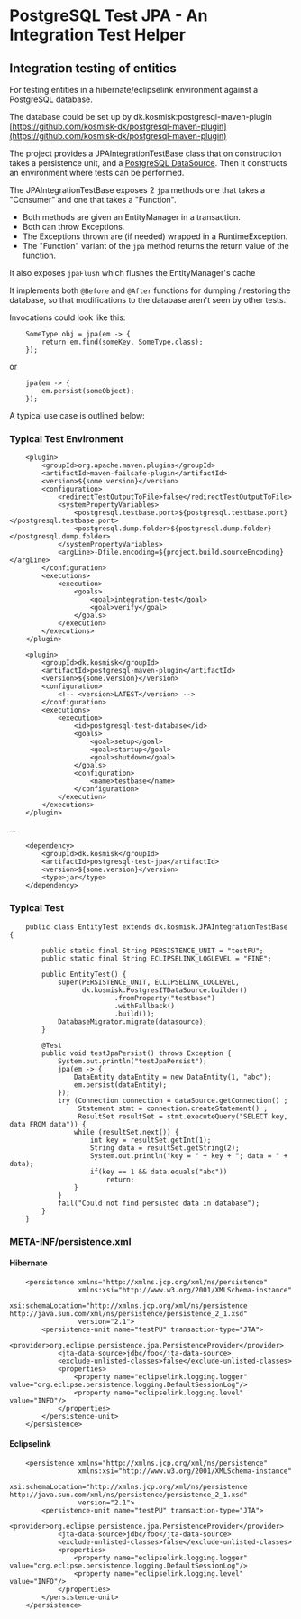# PostgreSQL Test JPA - An Integration Test Helper

## Integration testing of entities

For testing entities in a hibernate/eclipselink environment against a PostgreSQL
database.

The database could be set up by dk.kosmisk:postgresql-maven-plugin 
[https://github.com/kosmisk-dk/postgresql-maven-plugin](https://github.com/kosmisk-dk/postgresql-maven-plugin)



The project provides a JPAIntegrationTestBase class that on construction takes a
persistence unit, and a
[PostgreSQL DataSource](https://github.com/kosmisk-dk/postgresql-test-datasource).
Then it constructs an environment where tests can be performed.

The JPAIntegrationTestBase exposes 2 `jpa` methods one that takes a "Consumer"
and one that takes a "Function".

* Both methods are given an EntityManager in a transaction.
* Both can throw Exceptions.
* The Exceptions thrown are (if needed) wrapped in a RuntimeException.
* The "Function" variant of the `jpa` method returns the return value of the function.

It also exposes `jpaFlush` which flushes the EntityManager's cache

It implements both `@Before` and `@After` functions for dumping / restoring the
database, so that modifications to the database aren't seen by other tests.

Invocations could look like this:

        SomeType obj = jpa(em -> {
            return em.find(someKey, SomeType.class);
        });

or

        jpa(em -> {
            em.persist(someObject);
        });


A typical use case is outlined below:

### Typical Test Environment


        <plugin>
            <groupId>org.apache.maven.plugins</groupId>
            <artifactId>maven-failsafe-plugin</artifactId>
            <version>${some.version}</version>
            <configuration>
                <redirectTestOutputToFile>false</redirectTestOutputToFile>
                <systemPropertyVariables>
                    <postgresql.testbase.port>${postgresql.testbase.port}</postgresql.testbase.port>
                    <postgresql.dump.folder>${postgresql.dump.folder}</postgresql.dump.folder>
                </systemPropertyVariables>
                <argLine>-Dfile.encoding=${project.build.sourceEncoding}</argLine>
            </configuration>
            <executions>
                <execution>
                    <goals>
                        <goal>integration-test</goal>
                        <goal>verify</goal>
                    </goals>
                </execution>
            </executions>
        </plugin>

        <plugin>
            <groupId>dk.kosmisk</groupId>
            <artifactId>postgresql-maven-plugin</artifactId>
            <version>${some.version}</version>
            <configuration>
                <!-- <version>LATEST</version> -->
            </configuration>
            <executions>
                <execution>
                    <id>postgresql-test-database</id>
                    <goals>
                        <goal>setup</goal>
                        <goal>startup</goal>
                        <goal>shutdown</goal>
                    </goals>
                    <configuration>
                        <name>testbase</name>
                    </configuration>
                </execution>
            </executions>
        </plugin>

...

        <dependency>
            <groupId>dk.kosmisk</groupId>
            <artifactId>postgresql-test-jpa</artifactId>
            <version>${some.version}</version>
            <type>jar</type>
        </dependency>


### Typical Test

        public class EntityTest extends dk.kosmisk.JPAIntegrationTestBase {

            public static final String PERSISTENCE_UNIT = "testPU";
            public static final String ECLIPSELINK_LOGLEVEL = "FINE";

            public EntityTest() {
                super(PERSISTENCE_UNIT, ECLIPSELINK_LOGLEVEL,
                      dk.kosmisk.PostgresITDataSource.builder()
                              .fromProperty("testbase")
                              .withFallback()
                              .build());
                DatabaseMigrator.migrate(datasource);
            }

            @Test
            public void testJpaPersist() throws Exception {
                System.out.println("testJpaPersist");
                jpa(em -> {
                    DataEntity dataEntity = new DataEntity(1, "abc");
                    em.persist(dataEntity);
                });
                try (Connection connection = dataSource.getConnection() ;
                     Statement stmt = connection.createStatement() ;
                     ResultSet resultSet = stmt.executeQuery("SELECT key, data FROM data")) {
                    while (resultSet.next()) {
                        int key = resultSet.getInt(1);
                        String data = resultSet.getString(2);
                        System.out.println("key = " + key + "; data = " + data);
                        if(key == 1 && data.equals("abc"))
                            return;
                    }
                }
                fail("Could not find persisted data in database");
            }
        }

### META-INF/persistence.xml
#### Hibernate

        <persistence xmlns="http://xmlns.jcp.org/xml/ns/persistence"
                     xmlns:xsi="http://www.w3.org/2001/XMLSchema-instance"
                     xsi:schemaLocation="http://xmlns.jcp.org/xml/ns/persistence http://java.sun.com/xml/ns/persistence/persistence_2_1.xsd"
                     version="2.1">
            <persistence-unit name="testPU" transaction-type="JTA">
                <provider>org.eclipse.persistence.jpa.PersistenceProvider</provider>
                <jta-data-source>jdbc/foo</jta-data-source> 
                <exclude-unlisted-classes>false</exclude-unlisted-classes>
                <properties>
                    <property name="eclipselink.logging.logger" value="org.eclipse.persistence.logging.DefaultSessionLog"/>
                    <property name="eclipselink.logging.level" value="INFO"/>
                </properties>
            </persistence-unit>
        </persistence>

#### Eclipselink

        <persistence xmlns="http://xmlns.jcp.org/xml/ns/persistence"
                     xmlns:xsi="http://www.w3.org/2001/XMLSchema-instance"
                     xsi:schemaLocation="http://xmlns.jcp.org/xml/ns/persistence http://java.sun.com/xml/ns/persistence/persistence_2_1.xsd"
                     version="2.1">
            <persistence-unit name="testPU" transaction-type="JTA">
                <provider>org.eclipse.persistence.jpa.PersistenceProvider</provider>
                <jta-data-source>jdbc/foo</jta-data-source> 
                <exclude-unlisted-classes>false</exclude-unlisted-classes>
                <properties>
                    <property name="eclipselink.logging.logger" value="org.eclipse.persistence.logging.DefaultSessionLog"/>
                    <property name="eclipselink.logging.level" value="INFO"/>
                </properties>
            </persistence-unit>
        </persistence>

